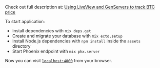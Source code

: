 Check out full description at: [Using LiveView and GenServers to track BTC price](https://cmdarek.com/pages/using-liveview-and-genservers-to-track-btc-price.html)


To start application:

  * Install dependencies with `mix deps.get`
  * Create and migrate your database with `mix ecto.setup`
  * Install Node.js dependencies with `npm install` inside the `assets` directory
  * Start Phoenix endpoint with `mix phx.server`

Now you can visit [`localhost:4000`](http://localhost:4000) from your browser.

